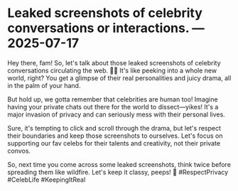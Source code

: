 # Leaked screenshots of celebrity conversations or interactions. — 2025-07-17

Hey there, fam! So, let's talk about those leaked screenshots of celebrity conversations circulating the web. 📱💥 It's like peeking into a whole new world, right? You get a glimpse of their real personalities and juicy drama, all in the palm of your hand.

But hold up, we gotta remember that celebrities are human too! Imagine having your private chats out there for the world to dissect—yikes! It's a major invasion of privacy and can seriously mess with their personal lives.

Sure, it's tempting to click and scroll through the drama, but let's respect their boundaries and keep those screenshots to ourselves. Let's focus on supporting our fav celebs for their talents and creativity, not their private convos.

So, next time you come across some leaked screenshots, think twice before spreading them like wildfire. Let's keep it classy, peeps! 🌟 #RespectPrivacy #CelebLife #KeepingItReal